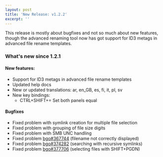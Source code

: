 ```yaml
---
layout: post
title: 'New Release: v1.2.2'
excerpt: ''
---
```


This release is mostly about bugfixes and not so much about new features, though the advanced 
renaming tool now has got support for ID3 metags in advanced file rename templates.

### What's new since 1.2.1

#### New features:

* Support for ID3 metags in advanced file rename templates
* Updated help docs
* New or updated translations: ar, en_GB, es, fi, it, pl, sv
* New key bindings:
    * CTRL+SHIFT+= Set both panels equal

#### Bugfixes

* Fixed problem with symlink creation for multiple file selection
* Fixed problem with grouping of file size digits
* Fixed problem with SMB UNC handling
* Fixed problem [bgo#367744](https://bugzilla.gnome.org/show_bug.cgi?id=367744) (filename not correctly displayed)
* Fixed problem [bgo#374282](https://bugzilla.gnome.org/show_bug.cgi?id=374282) (searching with recursive symlinks)
* Fixed problem [bgo#377706](https://bugzilla.gnome.org/show_bug.cgi?id=377706) (selecting files with SHIFT+PGDN)
